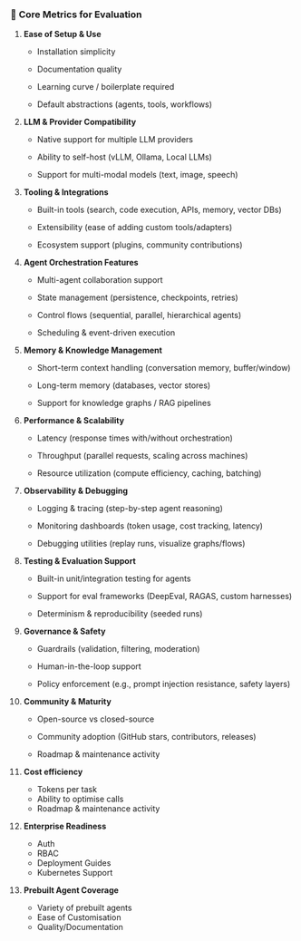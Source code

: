 ### 🔑 **Core Metrics for Evaluation**

1. **Ease of Setup & Use**

    - Installation simplicity

    - Documentation quality

    - Learning curve / boilerplate required

    - Default abstractions (agents, tools, workflows)

2. **LLM & Provider Compatibility**

    - Native support for multiple LLM providers

    - Ability to self-host (vLLM, Ollama, Local LLMs)

    - Support for multi-modal models (text, image, speech)

3. **Tooling & Integrations**

    - Built-in tools (search, code execution, APIs, memory, vector DBs)

    - Extensibility (ease of adding custom tools/adapters)

    - Ecosystem support (plugins, community contributions)

4. **Agent Orchestration Features**

    - Multi-agent collaboration support

    - State management (persistence, checkpoints, retries)

    - Control flows (sequential, parallel, hierarchical agents)

    - Scheduling & event-driven execution

5. **Memory & Knowledge Management**

    - Short-term context handling (conversation memory, buffer/window)

    - Long-term memory (databases, vector stores)

    - Support for knowledge graphs / RAG pipelines

6. **Performance & Scalability**

    - Latency (response times with/without orchestration)

    - Throughput (parallel requests, scaling across machines)
        
    - Resource utilization (compute efficiency, caching, batching)

7. **Observability & Debugging**

    - Logging & tracing (step-by-step agent reasoning)

    - Monitoring dashboards (token usage, cost tracking, latency)

    - Debugging utilities (replay runs, visualize graphs/flows)

8. **Testing & Evaluation Support**

    - Built-in unit/integration testing for agents

    - Support for eval frameworks (DeepEval, RAGAS, custom harnesses)

    - Determinism & reproducibility (seeded runs)

9. **Governance & Safety**

    - Guardrails (validation, filtering, moderation)

    - Human-in-the-loop support

    - Policy enforcement (e.g., prompt injection resistance, safety layers)

10. **Community & Maturity**

    - Open-source vs closed-source

    - Community adoption (GitHub stars, contributors, releases)

    - Roadmap & maintenance activity

11. **Cost efficiency**

    - Tokens per task
    - Ability to optimise calls
    - Roadmap & maintenance activity

12. **Enterprise Readiness**

    - Auth
    - RBAC
    - Deployment Guides
    - Kubernetes Support

13. **Prebuilt Agent Coverage**
    
    - Variety of prebuilt agents
    - Ease of Customisation
    - Quality/Documentation
    